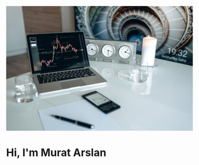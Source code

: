 <img src="https://github.com/murattugra/murattugra/blob/main/arkaplan.jpeg?raw=true">

<h1 align="enter">Hi, I'm Murat Arslan</h1>


